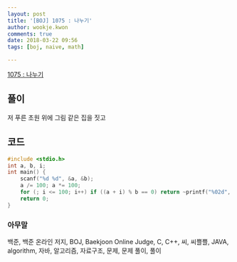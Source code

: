 ```yaml
---
layout: post
title: '[BOJ] 1075 : 나누기'
author: wookje.kwon
comments: true
date: 2018-03-22 09:56
tags: [boj, naive, math]

---
```


[1075 : 나누기](https://www.acmicpc.net/problem/1075)

## 풀이

저 푸른 초원 위에 그림 같은 집을 짓고

## 코드

```cpp
#include <stdio.h>
int a, b, i;
int main() {
	scanf("%d %d", &a, &b);
	a /= 100; a *= 100;
	for (; i <= 100; i++) if ((a + i) % b == 0) return ~printf("%02d", (a + i) % 100);
	return 0;
}
```

### 아무말  
백준, 백준 온라인 저지, BOJ, Baekjoon Online Judge, C, C++, 씨, 씨쁠쁠, JAVA, algorithm, 자바, 알고리즘, 자료구조, 문제, 문제 풀이, 풀이
